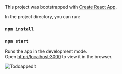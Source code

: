 This project was bootstrapped with [Create React App](https://github.com/facebook/create-react-app).

In the project directory, you can run:

### `npm install`

### `npm start`

Runs the app in the development mode.\
Open [http://localhost:3000](http://localhost:3000) to view it in the browser.


![Todoappedit](https://user-images.githubusercontent.com/53352272/128704592-1539d265-2080-4c43-9a4b-b22724973df4.gif)
